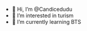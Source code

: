 - 👋 Hi, I’m @Candicedudu
- 👀 I’m interested in turism
- 🌱 I’m currently learning BTS


<!---
Candicedudu/Candicedudu is a ✨ special ✨ repository because its `README.md` (this file) appears on your GitHub profile.
You can click the Preview link to take a look at your changes.
--->
